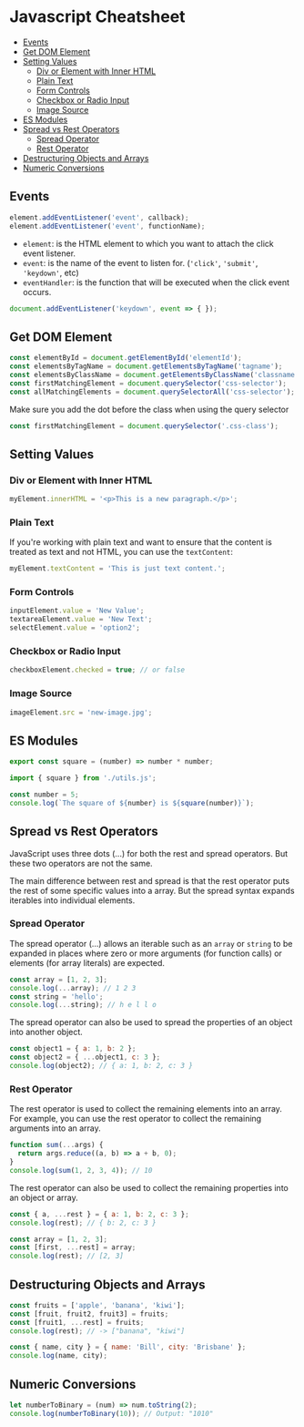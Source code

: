 # Javascript Cheatsheet
<!-- TOC -->

- [Events](#events)
- [Get DOM Element](#get-dom-element)
- [Setting Values](#setting-values)
    - [Div or Element with Inner HTML](#div-or-element-with-inner-html)
    - [Plain Text](#plain-text)
    - [Form Controls](#form-controls)
    - [Checkbox or Radio Input](#checkbox-or-radio-input)
    - [Image Source](#image-source)
- [ES Modules](#es-modules)
- [Spread vs Rest Operators](#spread-vs-rest-operators)
    - [Spread Operator](#spread-operator)
    - [Rest Operator](#rest-operator)
- [Destructuring Objects and Arrays](#destructuring-objects-and-arrays)
- [Numeric Conversions](#numeric-conversions)

<!-- /TOC -->


<a id="markdown-events" name="events"></a>

## Events

```js
element.addEventListener('event', callback);
element.addEventListener('event', functionName);
```

- `element`: is the HTML element to which you want to attach the click event listener.
- `event`: is the name of the event to listen for. (`'click'`, `'submit'`, `'keydown'`, etc)
- `eventHandler`: is the function that will be executed when the click event occurs.


```js
document.addEventListener('keydown', event => { });
```

<a id="markdown-get-dom-element" name="get-dom-element"></a>

## Get DOM Element
```js
const elementById = document.getElementById('elementId');
const elementsByTagName = document.getElementsByTagName('tagname');
const elementsByClassName = document.getElementsByClassName('classname');
const firstMatchingElement = document.querySelector('css-selector');
const allMatchingElements = document.querySelectorAll('css-selector');
```

Make sure you add the dot before the class when using the query selector

```js
const firstMatchingElement = document.querySelector('.css-class');
```

<a id="markdown-setting-values" name="setting-values"></a>

## Setting Values

<a id="markdown-div-or-element-with-inner-html" name="div-or-element-with-inner-html"></a>

### Div or Element with Inner HTML

```js
myElement.innerHTML = '<p>This is a new paragraph.</p>';
```

<a id="markdown-plain-text" name="plain-text"></a>

### Plain Text

If you're working with plain text and want to ensure that the content is treated as text and not
HTML, you can use the `textContent`:

```js
myElement.textContent = 'This is just text content.';
```

<a id="markdown-form-controls" name="form-controls"></a>

### Form Controls

```javascript
inputElement.value = 'New Value';
textareaElement.value = 'New Text';
selectElement.value = 'option2';
```

<a id="markdown-checkbox-or-radio-input" name="checkbox-or-radio-input"></a>

### Checkbox or Radio Input

```javascript
checkboxElement.checked = true; // or false
```

<a id="markdown-image-source" name="image-source"></a>

### Image Source

```javascript
imageElement.src = 'new-image.jpg';
```

<!------- SETTING VALUES END ------->


<a id="markdown-es-modules" name="es-modules"></a>

## ES Modules

```js
export const square = (number) => number * number;
```

```js
import { square } from './utils.js';

const number = 5;
console.log(`The square of ${number} is ${square(number)}`);
```

<a id="markdown-spread-vs-rest-operators" name="spread-vs-rest-operators"></a>

## Spread vs Rest Operators

JavaScript uses three dots (...) for both the rest and spread operators. But these two
operators are not the same.


The main difference between rest and spread is that the rest operator puts the rest of
some specific values into a array. But the spread syntax expands iterables into
individual elements.

<a id="markdown-spread-operator" name="spread-operator"></a>

### Spread Operator

The spread operator (...) allows an iterable such as an `array` or `string` to be
expanded in places where zero or more arguments (for function calls) or elements (for
array literals) are expected.

```js
const array = [1, 2, 3];
console.log(...array); // 1 2 3
const string = 'hello';
console.log(...string); // h e l l o
```

The spread operator can also be used to spread the properties of an object into
another object.

```js
const object1 = { a: 1, b: 2 };
const object2 = { ...object1, c: 3 };
console.log(object2); // { a: 1, b: 2, c: 3 }
```

<a id="markdown-rest-operator" name="rest-operator"></a>

### Rest Operator

The rest operator is used to collect the remaining elements into an array. For example,
you can use the rest operator to collect the remaining arguments into an array.

```js
function sum(...args) {
  return args.reduce((a, b) => a + b, 0);
}
console.log(sum(1, 2, 3, 4)); // 10
```

The rest operator can also be used to collect the remaining properties into an object or
array.

```js
const { a, ...rest } = { a: 1, b: 2, c: 3 };
console.log(rest); // { b: 2, c: 3 }
```

```js
const array = [1, 2, 3];
const [first, ...rest] = array;
console.log(rest); // [2, 3]
```

<a id="markdown-destructuring-objects-and-arrays" name="destructuring-objects-and-arrays"></a>

## Destructuring Objects and Arrays

```js
const fruits = ['apple', 'banana', 'kiwi'];
const [fruit, fruit2, fruit3] = fruits;
const [fruit1, ...rest] = fruits;
console.log(rest); // -> ["banana", "kiwi"]
```

```js
const { name, city } = { name: 'Bill', city: 'Brisbane' };
console.log(name, city);
```


<a id="markdown-numeric-conversions" name="numeric-conversions"></a>

## Numeric Conversions

```js
let numberToBinary = (num) => num.toString(2);
console.log(numberToBinary(10)); // Output: "1010"
```
